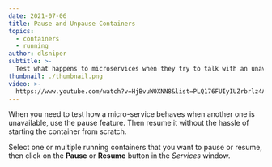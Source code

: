 ```yaml
---
date: 2021-07-06
title: Pause and Unpause Containers
topics:
  - containers
  - running
author: dlsniper
subtitle: >-
  Test what happens to microservices when they try to talk with an unavailable service.
thumbnail: ./thumbnail.png
video: >-
  https://www.youtube.com/watch?v=HjBvuW0XNN8&list=PLQ176FUIyIUZrbrlz4AY1V8VzBJKZyVlW&index=98
---
```


When you need to test how a micro-service behaves when another one is unavailable, use the pause feature. Then resume it without the hassle of starting the container from scratch.

Select one or multiple running containers that you want to pause or resume, then click on the **Pause** or **Resume** button in the _Services_ window.
